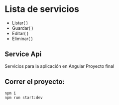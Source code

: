 # Lista de servicios

- Listar( )
- Guardar( )
- Editar( )
- Eliminar( )

## Service Api

Servicios para la aplicación en Angular Proyecto final


## Correr el proyecto:

```console
npm i
npm run start:dev
```
